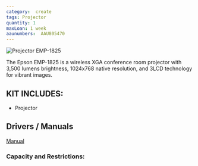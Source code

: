 ```yaml
---
category:  create
tags: Projector
quantity: 1
maxLoan: 1 week
aaunumbers:  AAU805470
---
```

![Projector EMP-1825](https://res.cloudinary.com/iwh/image/upload/q_auto,g_center/w_1024,h_768,c_lpad/assets/1/26/powerlite_1825_image_2.jpg)

The Epson EMP-1825 is a wireless XGA conference room projector with 3,500 lumens brightness, 1024x768 native resolution, and 3LCD technology for vibrant images.
## KIT INCLUDES:
-  Projector

## Drivers / Manuals
[Manual](https://epson.manymanuals.com/data-projectors/emp-emp-1825/users-guide-42476)



### Capacity and Restrictions:
